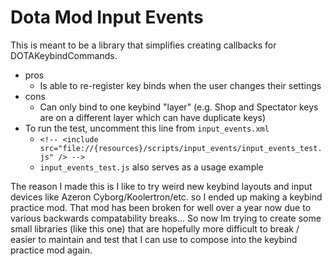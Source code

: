# Dota Mod Input Events
This is meant to be a library that simplifies creating callbacks for DOTAKeybindCommands.
* pros
  * Is able to re-register key binds when the user changes their settings
* cons
  * Can only bind to one keybind "layer" (e.g. Shop and Spectator keys are on a different layer which can have duplicate keys)
* To run the test, uncomment this line from `input_events.xml`
  * `<!-- <include src="file://{resources}/scripts/input_events/input_events_test.js" /> -->`
  * `input_events_test.js` also serves as a usage example

The reason I made this is I like to try weird new keybind layouts and input devices like Azeron Cyborg/Koolertron/etc.
so I ended up making a keybind practice mod. That mod has been broken for well over a year now due to various
backwards compatability breaks... So now Im trying to create some small libraries (like this one) that are hopefully more difficult 
to break / easier to maintain and test that I can use to compose into the keybind practice mod again.